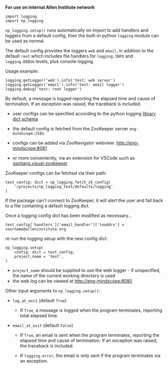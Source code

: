 **For use on internal Allen Institute network**

```
import logging
import np_logging
```

`np_logging.setup()` runs automatically on import to add handlers and loggers from a default config,
then the built-in python `logging` module can be used as normal.

The default config provides the loggers `web` and `email`, in addition to the default
`root` which includes file handlers for `logging.INFO` and `logging.DEBUG`  levels, plus
console logging. 

Usage example:
```
logging.getLogger('web').info('test: web server')
logging.getLogger('email').info('test: email logger')
logging.debug('test: root logger')
```

By default, a message is logged reporting the
      elapsed time and cause of termination. If an exception was raised, the
      traceback is included.


- user configs can be specified according to the python logging [library dict schema](https://docs.python.org/3/library/logging.config.html#logging-config-dictschema)

- the default config is fetched from the
ZooKeeper server `eng-mindscope:2181`
- configs can be added via ZooNavigator webview:
  [http://eng-mindscope:8081](http://eng-mindscope:8081)
- or more conveniently, via an extension for VSCode such as [gaoliang.visual-zookeeper](https://marketplace.visualstudio.com/items?itemName=gaoliang.visual-zookeeper)

ZooKeeper configs can be fetched via their path:
```
test_config: dict = np_logging.fetch_zk_config(
    '/projects/np_logging_test/defaults/logging'
)
```

If the package can't connect to ZooKeeper, it will alert the user and fall back to a
file containing a default logging dict.

Once a logging config dict has been modified as necessary...
```
test_config['handlers']['email_handler']['toaddrs'] = username@alleninstitute.org
```
re-run the logging setup with the new config dict:
```
np_logging.setup(
    config: dict = test_config,
    project_name = 'test',
)
```

- `project_name` should be supplied to use the web logger - if unspecified, the name of the
  current working directory is used
- the web log can be viewed at [http://eng-mindscope:8080](http://eng-mindscope:8080)



Other input arguments to `np_logging.setup()`:
- `log_at_exit` (default `True`)

    - If `True`, a message is logged when the program terminates, reporting total
      elapsed time.

- `email_at_exit` (default `False`)

    - If `True`, an email is sent when the program terminates, reporting the
      elapsed time and cause of termination. If an exception was raised, the
      traceback is included.
      
    - If `logging.error`, the email is only sent if the program terminates via an exception.

